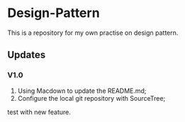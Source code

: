 # Design-Pattern
This is a repository for my own practise on design pattern.

## Updates
### V1.0
1. Using Macdown to update the README.md;
2. Configure the local git repository with SourceTree;

test with new feature.
